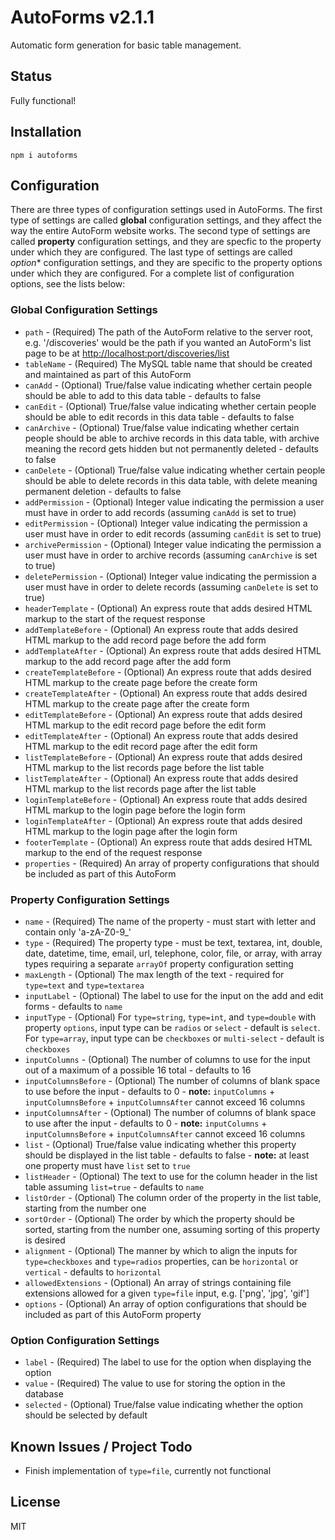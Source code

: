# AutoForms v2.1.1

Automatic form generation for basic table management.

## Status

Fully functional!

## Installation

`npm i autoforms`

## Configuration

There are three types of configuration settings used in AutoForms.  The first type of settings are called **global** configuration
settings, and they affect the way the entire AutoForm website works.  The second type of settings are called **property** configuration
settings, and they are specfic to the property under which they are configured.  The last type of settings are called *option** configuration
settings, and they are specific to the property options under which they are configured.  For a complete list of configuration options,
see the lists below:

### Global Configuration Settings

* `path` - (Required) The path of the AutoForm relative to the server root, e.g. '/discoveries' would be the path if you wanted an AutoForm's list page to be at [http://localhost:port/discoveries/list](http://localhost:port/discoveries/list)
* `tableName` - (Required) The MySQL table name that should be created and maintained as part of this AutoForm
* `canAdd` - (Optional) True/false value indicating whether certain people should be able to add to this data table - defaults to false
* `canEdit` - (Optional) True/false value indicating whether certain people should be able to edit records in this data table - defaults to false
* `canArchive` - (Optional) True/false value indicating whether certain people should be able to archive records in this data table, with archive meaning the record gets hidden but not permanently deleted - defaults to false
* `canDelete` - (Optional) True/false value indicating whether certain people should be able to delete records in this data table, with delete meaning permanent deletion - defaults to false
* `addPermission` - (Optional) Integer value indicating the permission a user must have in order to add records (assuming `canAdd` is set to true)
* `editPermission` - (Optional) Integer value indicating the permission a user must have in order to edit records (assuming `canEdit` is set to true)
* `archivePermission` - (Optional) Integer value indicating the permission a user must have in order to archive records (assuming `canArchive` is set to true)
* `deletePermission` - (Optional) Integer value indicating the permission a user must have in order to delete records (assuming `canDelete` is set to true)
* `headerTemplate` - (Optional) An express route that adds desired HTML markup to the start of the request response
* `addTemplateBefore` - (Optional) An express route that adds desired HTML markup to the add record page before the add form
* `addTemplateAfter` - (Optional) An express route that adds desired HTML markup to the add record page after the add form
* `createTemplateBefore` - (Optional) An express route that adds desired HTML markup to the create page before the create form
* `createTemplateAfter` - (Optional) An express route that adds desired HTML markup to the create page after the create form
* `editTemplateBefore` - (Optional) An express route that adds desired HTML markup to the edit record page before the edit form
* `editTemplateAfter` - (Optional) An express route that adds desired HTML markup to the edit record page after the edit form
* `listTemplateBefore` - (Optional) An express route that adds desired HTML markup to the list records page before the list table
* `listTemplateAfter` - (Optional) An express route that adds desired HTML markup to the list records page after the list table
* `loginTemplateBefore` - (Optional) An express route that adds desired HTML markup to the login page before the login form
* `loginTemplateAfter` - (Optional) An express route that adds desired HTML markup to the login page after the login form
* `footerTemplate` - (Optional) An express route that adds desired HTML markup to the end of the request response
* `properties` - (Required) An array of property configurations that should be included as part of this AutoForm

### Property Configuration Settings

* `name` - (Required) The name of the property - must start with letter and contain only 'a-zA-Z0-9_'
* `type` - (Required) The property type - must be text, textarea, int, double, date, datetime, time, email, url, telephone, color, file, or array, with array types requiring a separate `arrayOf` property configuration setting
* `maxLength` - (Optional) The max length of the text - required for `type=text` and `type=textarea`
* `inputLabel` - (Optional) The label to use for the input on the add and edit forms - defaults to `name`
* `inputType` - (Optional) For `type=string`, `type=int`, and `type=double` with property `options`, input type can be `radios` or `select` - default is `select`.  For `type=array`, input type can be `checkboxes` or `multi-select` - default is `checkboxes`
* `inputColumns` - (Optional) The number of columns to use for the input out of a maximum of a possible 16 total - defaults to 16
* `inputColumnsBefore` - (Optional) The number of columns of blank space to use before the input - defaults to 0 - **note:** `inputColumns` + `inputColumnsBefore` + `inputColumnsAfter` cannot exceed 16 columns
* `inputColumnsAfter` - (Optional) The number of columns of blank space to use after the input - defaults to 0 - **note:** `inputColumns` + `inputColumnsBefore` + `inputColumnsAfter` cannot exceed 16 columns
* `list` - (Optional) True/false value indicating whether this property should be displayed in the list table - defaults to false - **note:** at least one property must have `list` set to `true`
* `listHeader` - (Optional) The text to use for the column header in the list table assuming `list=true` - defaults to `name`
* `listOrder` - (Optional) The column order of the property in the list table, starting from the number one
* `sortOrder` - (Optional) The order by which the property should be sorted, starting from the number one, assuming sorting of this property is desired
* `alignment` - (Optional) The manner by which to align the inputs for `type=checkboxes` and `type=radios` properties, can be `horizontal` or `vertical` - defaults to `horizontal`
* `allowedExtensions` - (Optional) An array of strings containing file extensions allowed for a given `type=file` input, e.g. ['png', 'jpg', 'gif']
* `options` - (Optional) An array of option configurations that should be included as part of this AutoForm property

### Option Configuration Settings

* `label` - (Required) The label to use for the option when displaying the option
* `value` - (Required) The value to use for storing the option in the database
* `selected` - (Optional) True/false value indicating whether the option should be selected by default

## Known Issues / Project Todo

* Finish implementation of `type=file`, currently not functional

## License

MIT
